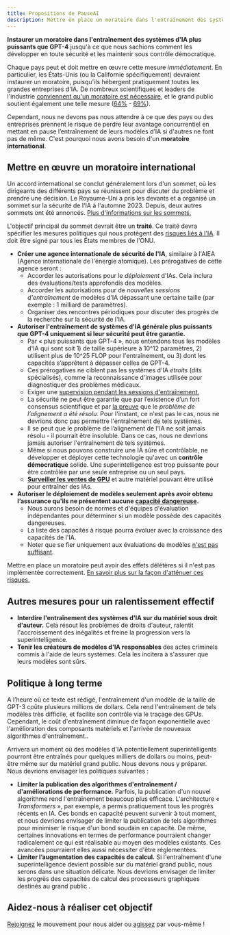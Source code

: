 ```yaml
---
title: Propositions de PauseAI
description: Mettre en place un moratoire dans l'entraînement des systèmes d'IA plus puissants que GPT-4, interdire l'entraînement des systèmes d'IA sur du matériel sous droit d'auteur, tenir les créateurs de modèles d'IA responsables.
---
```


**Instaurer un moratoire dans l'entraînement des systèmes d'IA plus puissants que GPT-4** jusqu'à ce que nous sachions comment les développer en toute sécurité et les maintenir sous contrôle démocratique.

Chaque pays peut et doit mettre en œuvre cette mesure _immédiatement_. En particulier, les États-Unis (ou la Californie spécifiquement) devraient instaurer un moratoire, puisqu'ils hébergent pratiquement toutes les grandes entreprises d'IA. De nombreux scientifiques et leaders de l'industrie [conviennent qu'un moratoire est nécessaire](https://futureoflife.org/open-letter/pause-giant-ai-experiments/), et le grand public soutient également une telle mesure ([64%](https://www.campaignforaisafety.org/usa-ai-x-risk-perception-tracker/) - [69%](https://today.yougov.com/topics/technology/survey-results/daily/2023/04/03/ad825/2)).

Cependant, nous ne devons pas nous attendre à ce que des pays ou des entreprises prennent le risque de perdre leur avantage concurrentiel en mettant en pause l’entraînement de leurs modèles d’IA si d'autres ne font pas de même. C'est pourquoi nous avons besoin d'un **moratoire** **international**.

## Mettre en œuvre un moratoire international

Un accord international se conclut généralement lors d'un sommet, où les dirigeants des différents pays se réunissent pour discuter du problème et prendre une décision. Le Royaume-Uni a pris les devants et a organisé un sommet sur la sécurité de l'IA à l'automne 2023. Depuis, deux autres sommets ont été annoncés. [Plus d'informations sur les sommets.](https://pauseai.info/summit)

L'objectif principal du sommet devrait être un **traité**. Ce traité devra spécifier les mesures politiques qui nous protègent des [risques liés à l'IA](/risques). Il doit être signé par tous les États membres de l'ONU.

- **Créer une agence internationale de sécurité de l'IA**, similaire à l'AIEA (Agence internationale de l'énergie atomique). Les prérogatives de cette agence seront :
  - Accorder les autorisations pour le _déploiement_ d'IAs. Cela inclura des évaluations/tests approfondis des modèles.
  - Accorder les autorisations pour de _nouvelles sessions d'entraînement_ de modèles d'IA dépassant une certaine taille (par exemple : 1 milliard de paramètres).
  - Organiser des rencontres périodiques pour discuter des progrès de la recherche sur la sécurité de l'IA.
- **Autoriser l'entraînement de systèmes d'IA générale plus puissants que GPT-4 uniquement si leur sécurité peut être garantie.**
  - Par « plus puissants que GPT-4 », nous entendons tous les modèles d'IA qui sont soit 1) de taille supérieure à 10^12 paramètres, 2) utilisent plus de 10^25 FLOP pour l'entraînement, ou 3) dont les capacités s’apprêtent à dépasser celles de GPT-4.
  - Ces prérogatives ne ciblent pas les systèmes d'IA _étroits_ (dits spécialisés), comme la reconnaissance d'images utilisée pour diagnostiquer des problèmes médicaux.
  - Exiger une [supervision pendant les sessions d'entraînement.](https://www.alignmentforum.org/posts/Zfk6faYvcf5Ht7xDx/compute-thresholds-proposed-rules-to-mitigate-risk-of-a-lab)
  - La sécurité ne peut être garantie que par l’existence d’un fort consensus scientifique et par [la preuve](https://arxiv.org/abs/2309.01933) que le _problème de l’alignement a été résolu_. Pour l'instant, ce n'est pas le cas, nous ne devrions donc pas permettre l'entraînement de tels systèmes.
  - Il se peut que le problème de l’alignement de l'IA ne soit jamais résolu - il pourrait être insoluble. Dans ce cas, nous ne devrions jamais autoriser l'entraînement de tels systèmes.
  - Même si nous pouvons construire une IA sûre et contrôlable, ne développer et déployer cette technologie qu'avec un **contrôle démocratique** solide. Une superintelligence est trop puissante pour être contrôlée par une seule entreprise ou un seul pays.
  - **[Surveiller les ventes de GPU](https://arxiv.org/abs/2303.11341)** et autre matériel pouvant être utilisé pour entraîner des IAs.
- **Autoriser le déploiement de modèles seulement après avoir obtenu l’assurance qu'ils ne présentent aucune [capacité dangereuse](https://pauseai.info/dangerous-capabilities).**
  - Nous aurons besoin de normes et d'équipes d'évaluation indépendantes pour déterminer si un modèle possède des capacités dangereuses.
  - La liste des capacités à risque pourra évoluer avec la croissance des capacités de l'IA.
  - Noter que se fier uniquement aux évaluations de modèles [n'est pas suffisant](https://pauseai.info/4-levels-of-ai-regulation).

Mettre en place un moratoire peut avoir des effets délétères si il n'est pas implémentée correctement. [En savoir plus sur la façon d'atténuer ces risques.](https://pauseai.info/mitigating-pause-failures)

## **Autres mesures pour un ralentissement effectif**

- **Interdire l'entraînement des systèmes d'IA sur du matériel sous droit d'auteur.** Cela résout les problèmes de droits d'auteur, ralentit l'accroissement des inégalités et freine la progression vers la superintelligence.
- **Tenir les créateurs de modèles d'IA responsables** des actes criminels commis à l'aide de leurs systèmes. Cela les incitera à s'assurer que leurs modèles sont sûrs.

## **Politique à long terme**

A l’heure où ce texte est rédigé, l'entraînement d'un modèle de la taille de GPT-3 coûte plusieurs millions de dollars. Cela rend l'entraînement de tels modèles très difficile, et facilite son contrôle via le traçage des GPUs. Cependant, le coût d'entraînement diminue de façon exponentielle avec l'amélioration des composants matériels et l'arrivée de nouveaux algorithmes d'entraînement..

Arrivera un moment où des modèles d'IA potentiellement superintelligents pourront être entraînés pour quelques milliers de dollars ou moins, peut-être même sur du matériel grand public. Nous devons nous y préparer. Nous devrions envisager les politiques suivantes :

- **Limiter la publication des algorithmes d'entraînement / d'améliorations de performance.** Parfois, la publication d'un nouvel algorithme rend l'entraînement beaucoup plus efficace. L'architecture « _Transformers_ », par exemple, a permis pratiquement tous les progrès récents en IA. Ces bonds en capacité peuvent survenir à tout moment, et nous devrions envisager de limiter la publication de tels algorithmes pour minimiser le risque d'un bond soudain en capacité. De même, certaines innovations en termes de performance pourraient changer radicalement ce qui est réalisable au moyen des modèles existants. Ces avancées pourraient elles aussi nécessiter d'être réglementées.
- **Limiter l’augmentation des capacités de calcul.** Si l'entraînement d'une superintelligence devient possible sur du matériel grand public, nous serons dans une situation délicate. Nous devrions envisager de limiter les progrès des capacités de calcul des processeurs graphiques destinés au grand public .

## **Aidez-nous à réaliser cet objectif**

[Rejoignez](/nous-rejoindre) le mouvement pour nous aider ou [agissez](/agir) par vous-même !
